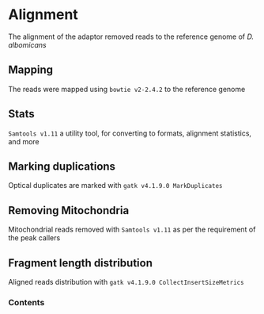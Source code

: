 # Alignment

The alignment of the adaptor removed reads to the reference genome of *D. albomicans*

## Mapping
The reads were mapped using `bowtie v2-2.4.2` to the reference genome

## Stats
`Samtools v1.11` a utility tool, for converting to formats, alignment statistics, and more

## Marking duplications
Optical duplicates are marked with `gatk v4.1.9.0 MarkDuplicates`

## Removing Mitochondria
Mitochondrial reads removed with `Samtools v1.11` as per the requirement of the peak callers

## Fragment length distribution
Aligned reads distribution with `gatk v4.1.9.0 CollectInsertSizeMetrics`

### Contents

